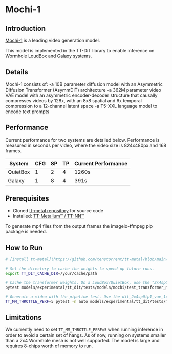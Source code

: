 # Mochi-1

## Introduction

[Mochi-1](https://huggingface.co/genmo/mochi-1-preview) is a leading video generation model.

This model is implemented in the TT-DiT library to enable inference on Wormhole LoudBox and Galaxy systems.


## Details

Mochi-1 consists of:
 -a 10B parameter diffusion model with an Asymmetric Diffusion Transformer (AsymmDiT) architecture
 -a 362M parameter video VAE model with an asymmetric encoder-decoder structure that causally compresses videos by 128x, with an 8x8 spatial and 6x temporal compression to a 12-channel latent space
 -a T5-XXL language model to encode text prompts


## Performance

Current performance for two systems are detailed below. Performance is measured in seconds per video, where the video size is 824x480px and 168 frames.

| System    | CFG | SP | TP | Current Performance |
|-----------|-----|----|----|---------------------|
| QuietBox  | 1   | 2  | 4  | 1260s               |
| Galaxy    | 1   | 8  | 4  | 391s                |



## Prerequisites

- Cloned [tt-metal repository](https://github.com/tenstorrent/tt-metal) for source code
- Installed: [TT-Metalium™ / TT-NN™](https://github.com/tenstorrent/tt-metal/blob/main/INSTALLING.md)

To generate mp4 files from the output frames the imageio-ffmpeg pip package is needed.


## How to Run

```bash
# [Install tt-metal](https://github.com/tenstorrent/tt-metal/blob/main/INSTALLING.md)

# Set the directory to cache the weights to speed up future runs.
export TT_DIT_CACHE_DIR=/your/cache/path

# Cache the transformer weights. On a LoudBox/QuietBox, use the "2x4sp0tp1" option. On Galaxy, use the "4x8sp1tp0" option.
pytest models/experimental/tt_dit/tests/models/mochi/test_transformer_mochi.py::test_mochi_transformer_model_caching -k "2x4sp0tp1"

# Generate a video with the pipeline test. Use the dit_2x4sp0tp1_vae_1x8sp0tp1 option on 8-chip systems and 4x8sp1tp0 on 32-chip systems.
TT_MM_THROTTLE_PERF=5 pytest -n auto models/experimental/tt_dit/tests/models/mochi/test_pipeline_mochi.py -k "dit_2x4sp0tp1_vae_1x8sp0tp1"
```

## Limitations

We currently need to set `TT_MM_THROTTLE_PERF=5` when running inference in order to avoid a certain set of hangs.
As of now, running on systems smaller than a 2x4 Wormhole mesh is not well supported. The model is large and requires 8-chips worth of memory to run.
